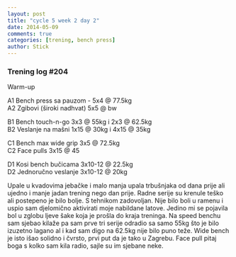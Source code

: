 ```yaml
---
layout: post
title: "cycle 5 week 2 day 2"
date: 2014-05-09
comments: true
categories: [trening, bench press]
author: Stick
---
```


### Trening log #204  

Warm-up  

A1 Bench press sa pauzom - 5x4 @ 77.5kg    
A2 Zgibovi (široki nadhvat) 5x5 @ bw    

B1 Bench touch-n-go 3x3 @ 55kg i 2x3 @ 62.5kg     
B2 Veslanje na mašni 1x15 @ 30kg i 4x15 @ 35kg    

C1 Bench max wide grip 3x5 @ 72.5kg      
C2 Face pulls 3x15 @ 45         

D1 Kosi bench bučicama 3x10-12 @ 22.5kg       
D2 Jednoručno veslanje 3x10-12 @ 20kg   

Upale u kvadovima jebačke i malo manja upala trbušnjaka od dana prije ali ujedno i manje jadan trening nego dan prije. Radne serije su krenule teško ali postepeno je bilo bolje. S tehnikom zadovoljan. Nije bilo boli u ramenu i uspio sam djelomično aktivirati moje nabildane latove. Jedino mi se pojavila bol u zglobu ljeve šake koja je prošla do kraja treninga. Na speed benchu sam sjebao kilaže pa sam prve tri serije odradio sa samo 55kg što je bilo izuzetno lagano al i kad sam digo na 62.5kg nije bilo puno teže. Wide bench je isto išao solidno i čvrsto, prvi put da je tako u Zagrebu. Face pull pitaj boga s kolko sam kila radio, sajle su im sjebane neke. 